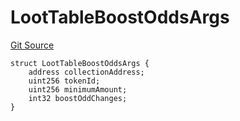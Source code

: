 # LootTableBoostOddsArgs
[Git Source](https://github.com/TreasureProject/spellcaster-facets/blob/35a5f7a33e5c726475104b88b7e2a468bb5aa2b7/src/interfaces/IAdvancedCrafting.sol)


```solidity
struct LootTableBoostOddsArgs {
    address collectionAddress;
    uint256 tokenId;
    uint256 minimumAmount;
    int32 boostOddChanges;
}
```

